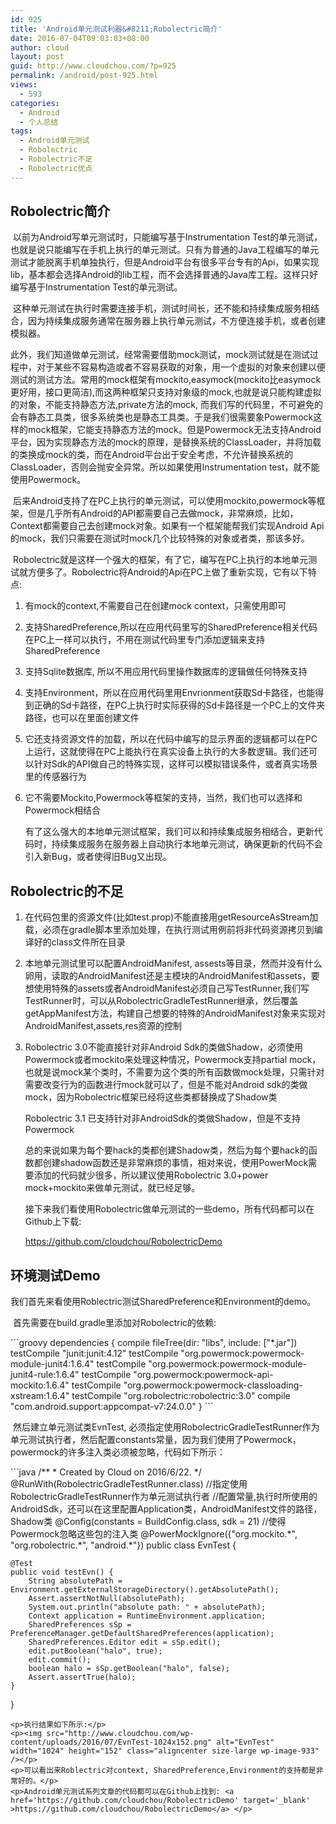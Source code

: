 ```yaml
---
id: 925
title: 'Android单元测试利器&#8211;Robolectric简介'
date: 2016-07-04T09:03:03+08:00
author: cloud
layout: post
guid: http://www.cloudchou.com/?p=925
permalink: /android/post-925.html
views:
  - 593
categories:
  - Android
  - 个人总结
tags:
  - Android单元测试
  - Robolectric
  - Robolectric不足
  - Robolectric优点
---
```

<h2>Robolectric简介</h2>
<p>​       以前为Android写单元测试时，只能编写基于Instrumentation Test的单元测试，也就是说只能编写在手机上执行的单元测试。只有为普通的Java工程编写的单元测试才能脱离手机单独执行，但是Android平台有很多平台专有的Api，如果实现lib，基本都会选择Android的lib工程，而不会选择普通的Java库工程。这样只好编写基于Instrumentation Test的单元测试。</p>
<p>​     这种单元测试在执行时需要连接手机，测试时间长，还不能和持续集成服务相结合，因为持续集成服务通常在服务器上执行单元测试，不方便连接手机，或者创建模拟器。</p>
<p>     此外，我们知道做单元测试，经常需要借助mock测试，mock测试就是在测试过程中，对于某些不容易构造或者不容易获取的对象，用一个虚拟的对象来创建以便测试的测试方法。常用的mock框架有mockito,easymock(mockito比easymock更好用，接口更简洁),而这两种框架只支持对象级的mock,也就是说只能构建虚拟的对象，不能支持静态方法,private方法的mock, 而我们写的代码里，不可避免的会有静态工具类，很多系统类也是静态工具类。于是我们很需要象Powermock这样的mock框架，它能支持静态方法的mock。但是Powermock无法支持Android平台，因为实现静态方法的mock的原理，是替换系统的ClassLoader，并将加载的类换成mock的类，而在Android平台出于安全考虑，不允许替换系统的ClassLoader，否则会抛安全异常。所以如果使用Instrumentation test，就不能使用Powermock。</p>
<p>​      后来Android支持了在PC上执行的单元测试，可以使用mockito,powermock等框架，但是几乎所有Android的API都需要自己去做mock，非常麻烦，比如，Context都需要自己去创建mock对象。如果有一个框架能帮我们实现Android Api的mock，我们只需要在测试时mock几个比较特殊的对象或者类，那该多好。</p>
<p>​     Robolectric就是这样一个强大的框架，有了它，编写在PC上执行的本地单元测试就方便多了。Robolectric将Android的Api在PC上做了重新实现，它有以下特点:</p>
<ol><li>
<p>有mock的context,不需要自己在创建mock context，只需使用即可</p>
</li>
<li>
<p>支持SharedPreference,所以在应用代码里写的SharedPreference相关代码在PC上一样可以执行，不用在测试代码里专门添加逻辑来支持SharedPreference</p>
</li>
<li>
<p>支持Sqlite数据库, 所以不用应用代码里操作数据库的逻辑做任何特殊支持</p>
</li>
<li>
<p>支持Environment，所以在应用代码里用Envrionment获取Sd卡路径，也能得到正确的Sd卡路径，在PC上执行时实际获得的Sd卡路径是一个PC上的文件夹路径，也可以在里面创建文件</p>
</li>
<li>
<p>它还支持资源文件的加载，所以在代码中编写的显示界面的逻辑都可以在PC上运行，这就使得在PC上能执行在真实设备上执行的大多数逻辑。我们还可以针对Sdk的API做自己的特殊实现，这样可以模拟错误条件，或者真实场景里的传感器行为</p>
</li>
<li>
<p>它不需要Mockito,Powermock等框架的支持，当然，我们也可以选择和Powermock相结合</p>
<p>​有了这么强大的本地单元测试框架，我们可以和持续集成服务相结合，更新代码时，持续集成服务在服务器上自动执行本地单元测试，确保更新的代码不会引入新Bug，或者使得旧Bug又出现。   <br/></p>
</li>
</ol>
<h2>Robolectric的不足</h2>
<ol><li>
<p>在代码包里的资源文件(比如test.prop)不能直接用getResourceAsStream加载，必须在gradle脚本里添加处理，在执行测试用例前将非代码资源拷贝到编译好的class文件所在目录</p>
</li>
<li>
<p>本地单元测试里可以配置AndroidManifest, assests等目录，然而并没有什么卵用，读取的AndroidManifest还是主模块的AndroidManifest和assets，要想使用特殊的assets或者AndroidManifest必须自己写TestRunner,我们写TestRunner时，可以从RobolectricGradleTestRunner继承，然后覆盖getAppManifest方法，构建自己想要的特殊的AndroidManifest对象来实现对AndroidManifest,assets,res资源的控制</p>
</li>
<li>
<p>Robolectric 3.0不能直接针对非Android Sdk的类做Shadow，必须使用Powermock或者mockito来处理这种情况，Powermock支持partial mock，也就是说mock某个类时，不需要为这个类的所有函数做mock处理，只需针对需要改变行为的函数进行mock就可以了，但是不能对Android sdk的类做mock，因为Robolectric框架已经将这些类都替换成了Shadow类</p>
<p>Robolectric 3.1 已支持针对非AndroidSdk的类做Shadow，但是不支持Powermock</p>
<p>总的来说如果为每个要hack的类都创建Shadow类，然后为每个要hack的函数都创建shadow函数还是非常麻烦的事情，相对来说，使用PowerMock需要添加的代码就少很多，所以建议使用Robolectric 3.0+power mock+mockito来做单元测试，就已经足够。</p>
<p>接下来我们看使用Robolectric做单元测试的一些demo，所有代码都可以在Github上下载:</p>
<p><a href='https://github.com/cloudchou/RobolectricDemo' target='_blank' >https://github.com/cloudchou/RobolectricDemo</a> </p>
</li>
</ol>
<h2>环境测试Demo</h2>
<p>   我们首先来看使用Roblectric测试SharedPreference和Environment的demo。</p>
<p>​    首先需要在build.gradle里添加对Robolectric的依赖:</p>
```groovy
dependencies {
    compile fileTree(dir: "libs", include: ["*.jar"])
    testCompile "junit:junit:4.12"
    testCompile "org.powermock:powermock-module-junit4:1.6.4"
    testCompile "org.powermock:powermock-module-junit4-rule:1.6.4"
    testCompile "org.powermock:powermock-api-mockito:1.6.4"
    testCompile "org.powermock:powermock-classloading-xstream:1.6.4"
    testCompile "org.robolectric:robolectric:3.0"
    compile "com.android.support:appcompat-v7:24.0.0"
}
```
<p>​    然后建立单元测试类EvnTest, 必须指定使用RobolectricGradleTestRunner作为单元测试执行者，然后配置constants常量，因为我们使用了Powermock，powermock的许多注入类必须被忽略，代码如下所示：</p>
```java
/**
 * Created by Cloud on 2016/6/22.
 */
@RunWith(RobolectricGradleTestRunner.class) //指定使用RobolectricGradleTestRunner作为单元测试执行者
//配置常量,执行时所使用的AndroidSdk，还可以在这里配置Application类，AndroidManifest文件的路径，Shadow类
@Config(constants = BuildConfig.class, sdk = 21)
//使得Powermock忽略这些包的注入类
@PowerMockIgnore({"org.mockito.*", "org.robolectric.*", "android.*"}) 
public class EvnTest {

    @Test
    public void testEvn() {
        String absolutePath = Environment.getExternalStorageDirectory().getAbsolutePath();
        Assert.assertNotNull(absolutePath);
        System.out.println("absolute path: " + absolutePath);
        Context application = RuntimeEnvironment.application;
        SharedPreferences sSp = PreferenceManager.getDefaultSharedPreferences(application);
        SharedPreferences.Editor edit = sSp.edit();
        edit.putBoolean("halo", true);
        edit.commit();
        boolean halo = sSp.getBoolean("halo", false);
        Assert.assertTrue(halo);
    }

}
```
<p>执行结果如下所示:</p>
<p><img src="http://www.cloudchou.com/wp-content/uploads/2016/07/EvnTest-1024x152.png" alt="EvnTest" width="1024" height="152" class="aligncenter size-large wp-image-933" /></p>
<p>可以看出来Roblectric对context, SharedPreference,Environment的支持都是非常好的。</p>
<p>Android单元测试系列文章的代码都可以在Github上找到: <a href='https://github.com/cloudchou/RobolectricDemo' target='_blank' >https://github.com/cloudchou/RobolectricDemo</a> </p>
